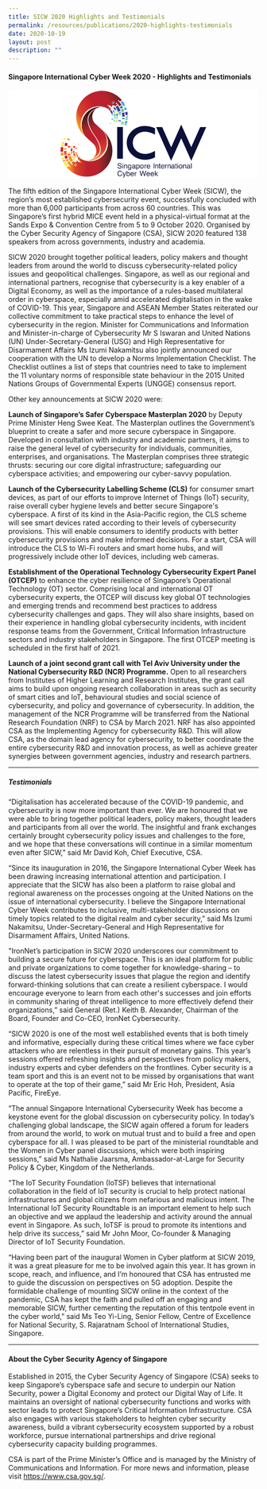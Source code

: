 ```yaml
---
title: SICW 2020 Highlights and Testimonials
permalink: /resources/publications/2020-highlights-testimonials
date: 2020-10-19
layout: post
description: ""
---
```

#### **Singapore International Cyber Week 2020 - Highlights and Testimonials**

![SICW](/images/logos/logo-sicw-full-wspace-lr-h300.png)

The fifth edition of the Singapore International Cyber Week (SICW), the region’s most established cybersecurity event, successfully concluded with more than 6,000 participants from across 60 countries. This was Singapore’s first hybrid MICE event held in a physical-virtual format at the Sands Expo &amp; Convention Centre from 5 to 9 October 2020. Organised by the Cyber Security Agency of Singapore (CSA), SICW 2020 featured 138 speakers from across governments, industry and academia.

SICW 2020 brought together political leaders, policy makers and thought leaders from around the world to discuss cybersecurity-related policy issues and geopolitical challenges. Singapore, as well as our regional and international partners, recognise that cybersecurity is a key enabler of a Digital Economy, as well as the importance of a rules-based multilateral order in cyberspace, especially amid accelerated digitalisation in the wake of COVID-19. This year, Singapore and ASEAN Member States reiterated our collective commitment to take practical steps to enhance the level of cybersecurity in the region. Minister for Communications and Information and Minister-in-charge of Cybersecurity Mr S Iswaran and United Nations (UN) Under-Secretary-General (USG) and High Representative for Disarmament Affairs Ms Izumi Nakamitsu also jointly announced our cooperation with the UN to develop a Norms Implementation Checklist. The Checklist outlines a list of steps that countries need to take to implement the 11 voluntary norms of responsible state behaviour in the 2015 United Nations Groups of Governmental Experts (UNGGE) consensus report.

Other key announcements at SICW 2020 were:

**Launch of Singapore’s Safer Cyberspace Masterplan 2020** by Deputy Prime Minister Heng Swee Keat. The Masterplan outlines the Government’s blueprint to create a safer and more secure cyberspace in Singapore. Developed in consultation with industry and academic partners, it aims to raise the general level of cybersecurity for individuals, communities, enterprises, and organisations. The Masterplan comprises three strategic thrusts: securing our core digital infrastructure; safeguarding our cyberspace activities; and empowering our cyber-savvy population.

**Launch of the Cybersecurity Labelling Scheme (CLS)** for consumer smart devices, as part of our efforts to improve Internet of Things (IoT) security, raise overall cyber hygiene levels and better secure Singapore's cyberspace. A first of its kind in the Asia-Pacific region, the CLS scheme will see smart devices rated according to their levels of cybersecurity provisions. This will enable consumers to identify products with better cybersecurity provisions and make informed decisions. For a start, CSA will introduce the CLS to Wi-Fi routers and smart home hubs, and will progressively include other IoT devices, including web cameras.

**Establishment of the Operational Technology Cybersecurity Expert Panel (OTCEP)** to enhance the cyber resilience of Singapore’s Operational Technology (OT) sector. Comprising local and international OT cybersecurity experts, the OTCEP will discuss key global OT technologies and emerging trends and recommend best practices to address cybersecurity challenges and gaps. They will also share insights, based on their experience in handling global cybersecurity incidents, with incident response teams from the Government, Critical Information Infrastructure sectors and industry stakeholders in Singapore. The first OTCEP meeting is scheduled in the first half of 2021.

**Launch of a joint second grant call with Tel Aviv University under the National Cybersecurity R&amp;D (NCR) Programme.** Open to all researchers from Institutes of Higher Learning and Research Institutes, the grant call aims to build upon ongoing research collaboration in areas such as security of smart cities and IoT, behavioural studies and social science of cybersecurity, and policy and governance of cybersecurity. In addition, the management of the NCR Programme will be transferred from the National Research Foundation (NRF) to CSA by March 2021. NRF has also appointed CSA as the Implementing Agency for cybersecurity R&amp;D. This will allow CSA, as the domain lead agency for cybersecurity, to better coordinate the entire cybersecurity R&amp;D and innovation process, as well as achieve greater synergies between government agencies, industry and research partners.

---

##### **Testimonials**

“Digitalisation has accelerated because of the COVID-19 pandemic, and cybersecurity is now more important than ever. We are honoured that we were able to bring together political leaders, policy makers, thought leaders and participants from all over the world. The insightful and frank exchanges certainly brought cybersecurity policy issues and challenges to the fore, and we hope that these conversations will continue in a similar momentum even after SICW,” said Mr David Koh, Chief Executive, CSA.

“Since its inauguration in 2016, the Singapore International Cyber Week has been drawing increasing international attention and participation. I appreciate that the SICW has also been a platform to raise global and regional awareness on the processes ongoing at the United Nations on the issue of international cybersecurity. I believe the Singapore International Cyber Week contributes to inclusive, multi-stakeholder discussions on timely topics related to the digital realm and cyber security,” said Ms Izumi Nakamitsu, Under-Secretary-General and High Representative for Disarmament Affairs, United Nations.

"IronNet’s participation in SICW 2020 underscores our commitment to building a secure future for cyberspace. This is an ideal platform for public and private organizations to come together for knowledge-sharing – to discuss the latest cybersecurity issues that plague the region and identify forward-thinking solutions that can create a resilient cyberspace. I would encourage everyone to learn from each other's successes and join efforts in community sharing of threat intelligence to more effectively defend their organizations,” said General (Ret.) Keith B. Alexander, Chairman of the Board, Founder and Co-CEO, IronNet Cybersecurity.

“SICW 2020 is one of the most well established events that is both timely and informative, especially during these critical times where we face cyber attackers who are relentless in their pursuit of monetary gains. This year’s sessions offered refreshing insights and perspectives from policy makers, industry experts and cyber defenders on the frontlines. Cyber security is a team sport and this is an event not to be missed by organisations that want to operate at the top of their game,” said Mr Eric Hoh, President, Asia Pacific, FireEye.

“The annual Singapore International Cybersecurity Week has become a keystone event for the global discussion on cybersecurity policy. In today’s challenging global landscape, the SICW again offered a forum for leaders from around the world, to work on mutual trust and to build a free and open cyberspace for all. I was pleased to be part of the ministerial roundtable and the Women in Cyber panel discussions, which were both inspiring sessions,” said Ms Nathalie Jaarsma, Ambassador-at-Large for Security Policy &amp; Cyber, Kingdom of the Netherlands.

“The IoT Security Foundation (IoTSF) believes that international collaboration in the field of IoT security is crucial to help protect national infrastructures and global citizens from nefarious and malicious intent. The International IoT Security Roundtable is an important element to help such an objective and we applaud the leadership and activity around the annual event in Singapore. As such, IoTSF is proud to promote its intentions and help drive its success,” said Mr John Moor, Co-founder &amp; Managing Director of IoT Security Foundation.

“Having been part of the inaugural Women in Cyber platform at SICW 2019, it was a great pleasure for me to be involved again this year. It has grown in scope, reach, and influence, and I’m honoured that CSA has entrusted me to guide the discussion on perspectives on 5G adoption. Despite the formidable challenge of mounting SICW online in the context of the pandemic, CSA has kept the faith and pulled off an engaging and memorable SICW, further cementing the reputation of this tentpole event in the cyber world,” said Ms Teo Yi-Ling, Senior Fellow, Centre of Excellence for National Security, S. Rajaratnam School of International Studies, Singapore.

---

#### **About the Cyber Security Agency of Singapore**

Established in 2015, the Cyber Security Agency of Singapore (CSA) seeks to keep Singapore’s cyberspace safe and secure to underpin our Nation Security, power a Digital Economy and protect our Digital Way of Life. It maintains an oversight of national cybersecurity functions and works with sector leads to protect Singapore’s Critical Information Infrastructure. CSA also engages with various stakeholders to heighten cyber security awareness, build a vibrant cybersecurity ecosystem supported by a robust workforce, pursue international partnerships and drive regional cybersecurity capacity building programmes.

CSA is part of the Prime Minister’s Office and is managed by the Ministry of Communications and Information. For more news and information, please visit <a href="https://www.csa.gov.sg/" target="_blank">https://www.csa.gov.sg/</a>.